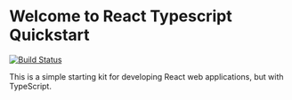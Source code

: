 # Welcome to React Typescript Quickstart
[![Build Status](https://travis-ci.org/blurbyte/react-typescript-quickstart.svg?branch=master)](https://travis-ci.org/blurbyte/react-typescript-quickstart)

This is a simple starting kit for developing React web applications, but with TypeScript.
